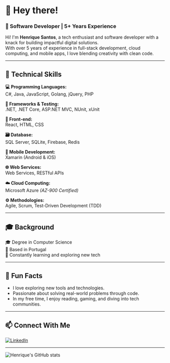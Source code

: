 # 👋 Hey there!

### 🎯 Software Developer | 5+ Years Experience

Hi! I'm **Henrique Santos**, a tech enthusiast and software developer with a knack for building impactful digital solutions.  
With over 5 years of experience in full-stack development, cloud computing, and mobile apps, I love blending creativity with clean code.

---

## 💼 Technical Skills

**💻 Programming Languages:**  
C#, Java, JavaScript, Golang, jQuery, PHP  

**🧰 Frameworks & Testing:**  
.NET, .NET Core, ASP.NET MVC, NUnit, xUnit  

**🎨 Front-end:**  
React, HTML, CSS  

**🗃️ Database:**  
SQL Server, SQLite, Firebase, Redis  

**📱 Mobile Development:**  
Xamarin (Android & iOS)  

**🌐 Web Services:**  
Web Services, RESTful APIs  

**☁️ Cloud Computing:**  
Microsoft Azure _(AZ-900 Certified)_  

**⚙️ Methodologies:**  
Agile, Scrum, Test-Driven Development (TDD)  

---

## 🎓 Background

🎓 Degree in Computer Science  
📍 Based in Portugal  
🧠 Constantly learning and exploring new tech

---

## 🎉 Fun Facts

- I love exploring new tools and technologies.
- Passionate about solving real-world problems through code.
- In my free time, I enjoy reading, gaming, and diving into tech communities.

---

## 📫 Connect With Me

[![LinkedIn](https://img.shields.io/badge/LinkedIn-Henrique%20Santos-blue?style=for-the-badge&logo=linkedin)](https://www.linkedin.com/in/henrique-santos-5608a8139/)

---

![Henrique's GitHub stats](https://github-readme-stats.vercel.app/api?username=Henr1queSantos&show_icons=true&theme=tokyonight)

